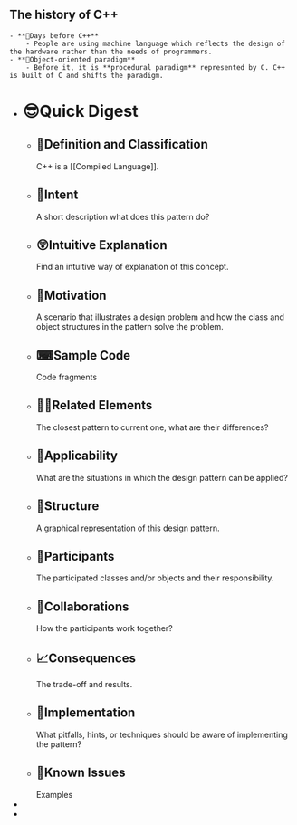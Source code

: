 ## The history of C++
	- **📌Days before C++**
		- People are using machine language which reflects the design of the hardware rather than the needs of programmers.
	- **📌Object-oriented paradigm**
		- Before it, it is **procedural paradigm** represented by C. C++ is built of C and shifts the paradigm.
- # 😎Quick Digest
	- ## 📝Definition and Classification
	  C++ is a [[Compiled Language]].
	- ## 🎯Intent
	   A short description what does this pattern do?
	- ## 😲Intuitive Explanation
	  Find an intuitive way of explanation of this concept.
	- ## 🚀Motivation
	   A scenario that illustrates a design problem and how the class and object structures in the pattern solve the problem.
	- ## ⌨Sample Code
	   Code fragments
	- ## 🙋‍♂️Related Elements
	   The closest pattern to current one, what are their differences?
	- ## 🤳Applicability
	   What are the situations in which the design pattern can be applied?
	- ## 🧱Structure
	   A graphical representation of this design pattern.
	- ## 🤼Participants
	   The participated classes and/or objects and their responsibility.
	- ## 🤝Collaborations
	   How the participants work together?
	- ## 📈Consequences
	   The trade-off and results.
	- ## 🔎Implementation
	   What pitfalls, hints, or techniques should be aware of implementing the pattern?
	- ## 🤔Known Issues
	   Examples
-
-
